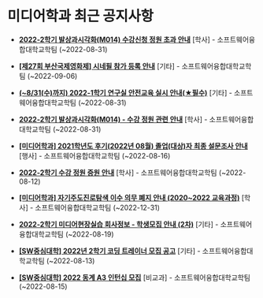 # 미디어학과 최근 공지사항

* **[2022-2학기 발상과시각화(M014) 수강신청 정원 초과 안내](https://media.ajou.ac.kr/media/board/board01.jsp?mode=view&amp;article_no=230982&amp;board_wrapper=%2Fmedia%2Fboard%2Fboard01.jsp&amp;pager.offset=0&amp;board_no=304)**
 [학사] - 소프트웨어융합대학교학팀 (~2022-08-31)

* **[[제27회 부산국제영화제] 시네필 참가 등록 안내](https://media.ajou.ac.kr/media/board/board01.jsp?mode=view&amp;article_no=230889&amp;board_wrapper=%2Fmedia%2Fboard%2Fboard01.jsp&amp;pager.offset=0&amp;board_no=304)**
 [기타] - 소프트웨어융합대학교학팀 (~2022-09-06)

* **[(~8/31(수)까지) 2022-1학기 연구실 안전교육 실시 안내(★필수)](https://media.ajou.ac.kr/media/board/board01.jsp?mode=view&amp;article_no=230882&amp;board_wrapper=%2Fmedia%2Fboard%2Fboard01.jsp&amp;pager.offset=0&amp;board_no=304)**
 [기타] - 소프트웨어융합대학교학팀 (~2022-08-31)

* **[2022-2학기 발상과시각화(M014) - 수강 정원 관련 안내](https://media.ajou.ac.kr/media/board/board01.jsp?mode=view&amp;article_no=230867&amp;board_wrapper=%2Fmedia%2Fboard%2Fboard01.jsp&amp;pager.offset=0&amp;board_no=304)**
 [학사] - 소프트웨어융합대학교학팀 (~2022-08-31)

* **[[미디어학과] 2021학년도 후기(2022년 08월) 졸업(대상)자 최종 설문조사 안내](https://media.ajou.ac.kr/media/board/board01.jsp?mode=view&amp;article_no=230816&amp;board_wrapper=%2Fmedia%2Fboard%2Fboard01.jsp&amp;pager.offset=0&amp;board_no=304)**
 [행사] - 소프트웨어융합대학교학팀 (~2022-08-16)

* **[2022-2학기 수강 정원 증원 안내](https://media.ajou.ac.kr/media/board/board01.jsp?mode=view&amp;article_no=230773&amp;board_wrapper=%2Fmedia%2Fboard%2Fboard01.jsp&amp;pager.offset=0&amp;board_no=304)**
 [학사] - 소프트웨어융합대학교학팀 (~2022-08-12)

* **[[미디어학과] 자기주도진로탐색 이수 의무 폐지 안내 (2020~2022 교육과정)](https://media.ajou.ac.kr/media/board/board01.jsp?mode=view&amp;article_no=230768&amp;board_wrapper=%2Fmedia%2Fboard%2Fboard01.jsp&amp;pager.offset=0&amp;board_no=304)**
 [학사] - 소프트웨어융합대학교학팀 (~2022-12-31)

* **[2022-2학기 미디어현장실습 회사정보 - 학생모집 안내 (2차)](https://media.ajou.ac.kr/media/board/board01.jsp?mode=view&amp;article_no=230764&amp;board_wrapper=%2Fmedia%2Fboard%2Fboard01.jsp&amp;pager.offset=0&amp;board_no=304)**
 [기타] - 소프트웨어융합대학교학팀 (~2022-08-19)

* **[[SW중심대학] 2022년 2학기 코딩 트레이너 모집 공고](https://media.ajou.ac.kr/media/board/board01.jsp?mode=view&amp;article_no=230727&amp;board_wrapper=%2Fmedia%2Fboard%2Fboard01.jsp&amp;pager.offset=0&amp;board_no=304)**
 [기타] - 소프트웨어융합대학교학팀 (~2022-08-13)

* **[[SW중심대학] 2022 동계 A3 인턴십 모집](https://media.ajou.ac.kr/media/board/board01.jsp?mode=view&amp;article_no=230705&amp;board_wrapper=%2Fmedia%2Fboard%2Fboard01.jsp&amp;pager.offset=0&amp;board_no=304)**
 [비교과] - 소프트웨어융합대학교학팀 (~2022-08-15)
